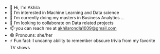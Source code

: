 - 👋 Hi, I’m Akhila
- 👀 I’m interested in Machine Learning and Data science
- 🌱 I’m currently doing my masters in Business Analytics ...
- 💞️ I’m looking to collaborate on Data related projects
- 📫 you can reach me at akhilarondla1009@gmail.com
- 😄 Pronouns: she/her
- ⚡ Fun fact: I uncanny ability to remember obscure trivia from my favorite TV shows

<!---
Akhi1009/Akhi1009 is a ✨ special ✨ repository because its `README.md` (this file) appears on your GitHub profile.
You can click the Preview link to take a look at your changes.
--->
